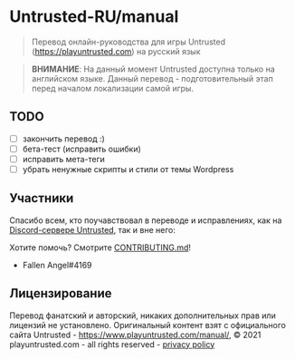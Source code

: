 # Untrusted-RU/manual

> Перевод онлайн-руководства для игры Untrusted (https://playuntrusted.com) на русский язык

> **ВНИМАНИЕ**: На данный момент Untrusted доступна только на английском языке. Данный перевод - подготовительный этап перед началом локализации самой игры.
## TODO

- [ ] закончить перевод :)
- [ ] бета-тест (исправить ошибки)
- [ ] исправить мета-теги
- [ ] убрать ненужные скрипты и стили от темы Wordpress

## Участники

Спасибо всем, кто поучавствовал в переводе и исправлениях, как на [Discord-сервере Untrusted](https://discord.gg/fMkDCrxU6H), так и вне него:

Хотите помочь? Смотрите [CONTRIBUTING.md](CONTRIBUTING.md)!

- Fallen Angel#4169
## Лицензирование

Перевод фанатский и авторский, никаких дополнительных прав или лицензий не установлено.
Оригинальный контент взят с официального сайта Untrusted - https://www.playuntrusted.com/manual/,
&copy; 2021 playuntrusted.com - all rights reserved - [privacy policy](https://www.playuntrusted.com/privacy-policy/)
